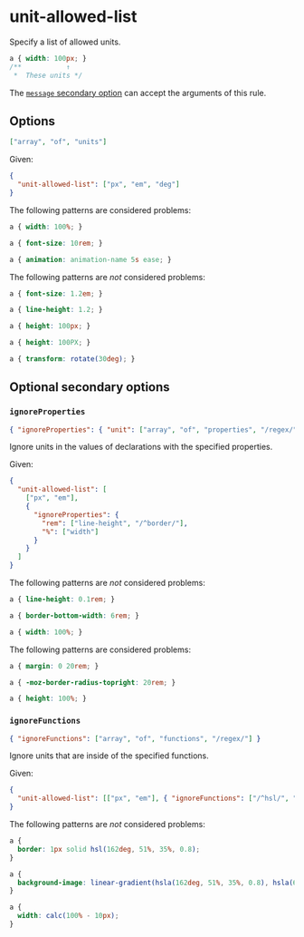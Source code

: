 # unit-allowed-list

Specify a list of allowed units.

<!-- prettier-ignore -->
```css
a { width: 100px; }
/**           ↑
 *  These units */
```

The [`message` secondary option](../../../docs/user-guide/configure.md#message) can accept the arguments of this rule.

## Options

```json
["array", "of", "units"]
```

Given:

```json
{
  "unit-allowed-list": ["px", "em", "deg"]
}
```

The following patterns are considered problems:

<!-- prettier-ignore -->
```css
a { width: 100%; }
```

<!-- prettier-ignore -->
```css
a { font-size: 10rem; }
```

<!-- prettier-ignore -->
```css
a { animation: animation-name 5s ease; }
```

The following patterns are _not_ considered problems:

<!-- prettier-ignore -->
```css
a { font-size: 1.2em; }
```

<!-- prettier-ignore -->
```css
a { line-height: 1.2; }
```

<!-- prettier-ignore -->
```css
a { height: 100px; }
```

<!-- prettier-ignore -->
```css
a { height: 100PX; }
```

<!-- prettier-ignore -->
```css
a { transform: rotate(30deg); }
```

## Optional secondary options

### `ignoreProperties`

```json
{ "ignoreProperties": { "unit": ["array", "of", "properties", "/regex/"] } }
```

Ignore units in the values of declarations with the specified properties.

Given:

```json
{
  "unit-allowed-list": [
    ["px", "em"],
    {
      "ignoreProperties": {
        "rem": ["line-height", "/^border/"],
        "%": ["width"]
      }
    }
  ]
}
```

The following patterns are _not_ considered problems:

<!-- prettier-ignore -->
```css
a { line-height: 0.1rem; }
```

<!-- prettier-ignore -->
```css
a { border-bottom-width: 6rem; }
```

<!-- prettier-ignore -->
```css
a { width: 100%; }
```

The following patterns are considered problems:

<!-- prettier-ignore -->
```css
a { margin: 0 20rem; }
```

<!-- prettier-ignore -->
```css
a { -moz-border-radius-topright: 20rem; }
```

<!-- prettier-ignore -->
```css
a { height: 100%; }
```

### `ignoreFunctions`

```json
{ "ignoreFunctions": ["array", "of", "functions", "/regex/"] }
```

Ignore units that are inside of the specified functions.

Given:

```json
{
  "unit-allowed-list": [["px", "em"], { "ignoreFunctions": ["/^hsl/", "calc"] }]
}
```

The following patterns are _not_ considered problems:

<!-- prettier-ignore -->
```css
a {
  border: 1px solid hsl(162deg, 51%, 35%, 0.8);
}
```

<!-- prettier-ignore -->
```css
a {
  background-image: linear-gradient(hsla(162deg, 51%, 35%, 0.8), hsla(62deg, 51%, 35%, 0.8));
}
```

<!-- prettier-ignore -->
```css
a {
  width: calc(100% - 10px);
}
```
